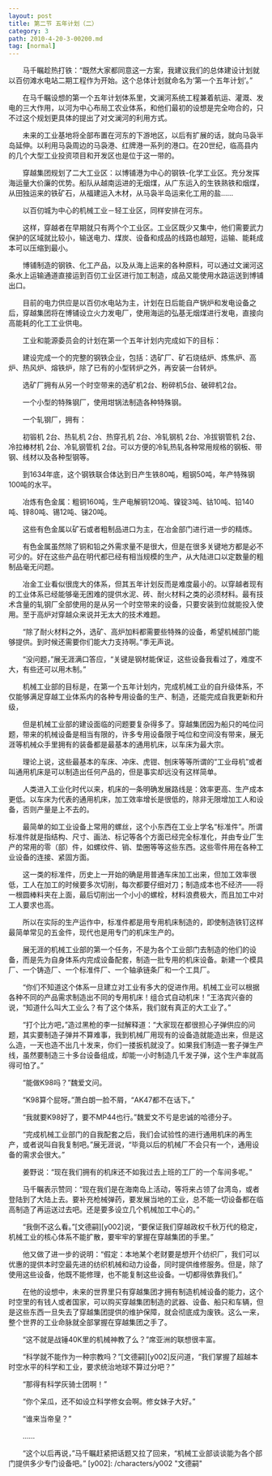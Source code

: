 ```yaml
---
layout: post
title: 第二节 五年计划（二）
category: 3
path: 2010-4-20-3-00200.md
tag: [normal]
---
```


　　马千瞩趁热打铁：“既然大家都同意这一方案，我建议我们的总体建设计划就以百仞滩水电站二期工程作为开始。这个总体计划就命名为‘第一个五年计划’。”

　　在马千瞩设想的第一个五年计划体系里，文澜河系统工程兼着航运、灌溉、发电的三大作用，以河为中心布局工农业体系，和他们最初的设想是完全吻合的，只不过这个规划更具体的提出了对文澜河的利用方式。

　　未来的工业基地将全部布置在河东的下游地区，以后有扩展的话，就向马袅半岛延伸。以利用马袅周边的马袅港、红牌港一系列的港口。在20世纪，临高县内的几个大型工业投资项目和开发区也是位于这一带的。

　　穿越集团规划了二大工业区：以博铺港为中心的钢铁-化学工业区。充分发挥海运量大价廉的优势。船队从越南运进的无烟煤，从广东运入的生铁熟铁和烟煤，从田独运来的铁矿石，从福建运入木材，从马袅半岛运来化工用的盐……

　　以百仞城为中心的机械工业－轻工业区，同样安排在河东。

　　这样，穿越者在早期就只有两个个工业区。工业区既少又集中，他们需要武力保护的区域就比较小，输送电力、煤炭、设备和成品的线路也越短，运输、能耗成本可以压缩到最小。

　　博铺制造的钢铁、化工产品，以及从海上运来的各种原料，可以通过文澜河这条水上运输通道直接运到百仞工业区进行加工制造，成品又能使用水路运送到博铺出口。

　　目前的电力供应是以百仞水电站为主，计划在日后能自产锅炉和发电设备之后，穿越集团将在博铺设立火力发电厂，使用海运的弘基无烟煤进行发电，直接向高能耗的化工工业供电。

　　工业和能源委员会的计划在第一个五年计划内完成如下的目标：

　　建设完成一个的完整的钢铁企业，包括：选矿厂、矿石烧结炉、炼焦炉、高炉、热风炉、熔铁炉，除了已有的小型转炉之外，再安装一台转炉。

　　选矿厂拥有从另一个时空带来的选矿机2台、粉碎机5台、破碎机2台。

　　一个小型的特殊钢厂，使用坩锅法制造各种特殊钢。

　　一个轧钢厂，拥有：

　　初锻机 2台、热轧机 2台、热穿孔机 2台、冷轧钢机 2台、冷拔钢管机 2台、冷拉棒材机 2台、冷轧钢管机 2台。可以方便的冷轧热轧各种常用规格的钢板、带钢、线材以及各种型钢等。

　　到1634年底，这个钢铁联合体达到日产生铁80吨，粗钢50吨，年产特殊钢100吨的水平。

　　冶炼有色金属：粗铜160吨，生产电解铜120吨、镍锭3吨、钴10吨、铅140吨、锌80吨、锡12吨、锑20吨。

　　这些有色金属以矿石或者粗制品进口为主，在冶金部门进行进一步的精炼。

　　有色金属虽然除了铜和铅之外需求量不是很大，但是在很多关键地方都是必不可少的。好在这些产品在明代都已经有相当规模的生产，从大陆进口以定数量的粗制品毫无问题。

　　冶金工业看似很庞大的体系，但其五年计划反而是难度最小的。以穿越者现有的工业体系已经能够毫无困难的提供水泥、砖、耐火材料之类的必须材料。最有技术含量的轧钢厂全部使用的是从另一个时空带来的设备，只要安装到位就能投入使用。至于高炉对穿越众来说并无太大的技术难题。

　　“除了耐火材料之外，选矿、高炉加料都需要些特殊的设备，希望机械部门能够提供。到时候还需要你们能大力支持啊。”季无声说。

　　“没问题，”展无涯满口答应，“关键是钢材能保证，这些设备我看过了，难度不大，有些还可以用木制。”

　　机械工业部的目标是，在第一个五年计划内，完成机械工业的自升级体系，不仅能够满足穿越工业体系内的各种专用设备的生产、制造，还能完成自我更新和升级，

　　但是机械工业部的建设面临的问题要复杂得多了。穿越集团因为船只的吨位问题，带来的机械设备是相当有限的，许多专用设备限于吨位和空间没有带来，展无涯等机械众手里拥有的装备都是最基本的通用机床，以车床为最大宗。

　　理论上说，这些最基本的车床、冲床、虎钳、刨床等等所谓的“工业母机”或者叫通用机床是可以制造出任何产品的，但是事实却远没有这样简单。

　　人类进入工业化时代以来，机床的一条明确发展路线是：效率更高、生产成本更低。以车床为代表的通用机床，加工效率增长是很低的，除非无限增加工人和设备，否则产量是上不去的。

　　最简单的如工业设备上常用的螺丝，这个小东西在工业上学名“标准件”。所谓标准件就是指结构、尺寸、画法、标记等各个方面已经完全标准化，并由专业厂生产的常用的零（部）件，如螺纹件、销、垫圈等等这些东西。这些零件用在各种工业设备的连接、紧固方面。

　　这一类的标准件，历史上一开始的确是用普通车床加工出来，但加工效率很低，工人在加工的时候要多次切削，每次都要仔细对刀；制造成本也不经济——将一根圆棒料夹在上面，最后切削出一个小小的螺栓，材料浪费极大，而且加工中对工人要求也高。

　　所以在实际的生产运作中，标准件都是用专用机床制造的，即使制造铁钉这样最简单常见的五金件，现代也是用专门的机床生产的。

　　展无涯的机械工业部的第一个任务，不是为各个工业部门去制造的他们的设备，而是先为自身体系内完成设备配套，制造一批专用的机床设备。新建一个模具厂、一个铸造厂、一个标准件厂、一个轴承链条厂和一个工具厂。

　　“你们不知道这个体系一旦建立对工业有多大的促进作用。机械工业可以根据各种不同的产品需求制造出不同的专用机床！组合式自动机床！”王洛宾兴奋的说，“知道什么叫大工业么？有了这个体系，我们就有真正的大工业了。”

　　“打个比方吧，”造过黑枪的李一挝解释道：“大家现在都很担心子弹供应的问题，其实要制造子弹并不算难事，我到机械厂用现有的设备造就能造出来，但是这么造，一天也造不出几十发来，你们一搂扳机就没了。如果我们制造一套子弹生产线，虽然要制造三十多台设备组成，却能一小时制造几千发子弹，这个生产率就高得可怕了。”

　　“能做K98吗？”魏爱文问。

　　“K98算个屁呀。”萧白朗一脸不屑，“AK47都不在话下。”

　　“我就要K98好了，要不MP44也行。”魏爱文不亏是忠诚的哈德分子。

　　“完成机械工业部门的自我配套之后，我们会试验性的进行通用机床的再生产，或者说叫自我复制吧。”展无涯说，“毕竟以后的机械厂不会只有一个，通用设备的需求会很大。”

　　姜野说：“现在我们拥有的机床还不如我过去上班的工厂的一个车间多呢。”

　　马千瞩表示赞同：“现在我们是在海南岛上活动，等将来占领了台湾岛，或者登陆到了大陆上去。要补充枪械弹药，要发展当地的工业，总不能一切设备都在临高制造了再运送过去吧。还是要多设立几个机械加工中心的。”

　　“我倒不这么看。”[文德嗣][y002]说，“要保证我们穿越政权千秋万代的稳定，机械工业的核心体系不能扩散，要牢牢的掌握在穿越集团的手里。”

　　他又做了进一步的说明：“假定：本地某个老财要是想开个纺织厂，我们可以优惠的提供本时空最先进的纺织机械和动力设备，同时提供维修服务。但是，除了使用这些设备，他既不能修理，也不能复制这些设备。一切都得依靠我们。”

　　在他的设想中，未来的世界里只有穿越集团才拥有制造机械设备的能力，这个时空里的有钱人或者国家，可以购买穿越集团制造的武器、设备、船只和车辆，但是这些东西一旦失去了穿越集团提供的维护保障，就会彻底成为废铁。这么一来，整个世界的工业命脉就全部掌握在穿越集团之手了。

　　“这不就是战锤40K里的机械神教了么？”席亚洲的联想很丰富。

　　“科学就不能作为一种宗教吗？”[文德嗣][y002]反问道，“我们掌握了超越本时空水平的科学和工业，要求统治地球不算过分吧？”

　　“那得有科学灰骑士团啊！”

　　“你个呆瓜，还不如设立科学修女会啊。修女妹子大好。”

　　“谁来当帝皇？”

　　……

　　“这个以后再说，”马千瞩赶紧把话题又拉了回来，“机械工业部谈谈能为各个部门提供多少专门设备吧。”
[y002]: /characters/y002 "文德嗣"
